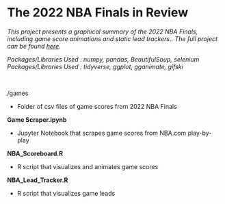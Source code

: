 # The 2022 NBA Finals in Review

*This project presents a graphical summary of the 2022 NBA Finals, including game score animations and static lead trackers.. The full project can be found [here](https://jeremydumalig.com/finals/).*

*Packages/Libraries Used : numpy, pandas, BeautifulSoup, selenium* <br>
*Packages/Libraries Used : tidyverse, ggplot, gganimate, gifski*

<br>

/games
* Folder of csv files of game scores from 2022 NBA Finals

**Game Scraper.ipynb**
* Jupyter Notebook that scrapes game scores from NBA.com play-by-play

**NBA_Scoreboard.R**
* R script that visualizes and animates game scores

**NBA_Lead_Tracker.R**
* R script that visualizes game leads
